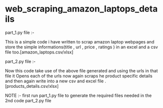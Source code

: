 # web_scraping_amazon_laptops_details



part_1.py file :-

This is a simple code i have written to scrap  amazon laptop webpages  and store the simple informations(title , url , price , ratings ) in an excel and a csv file too.[amazon_laptops.csv/xlsx]


part_2.py file :-

Now this code take use of the above file generated and using the urls in that file it Opens each of the urls now again scraps he product specific details and then again write into a new csv and excel file .[products_details.csv/xlsx]


NOTE :-
first run part_1.py file to generate the required files needed in the 2nd code part_2.py file 
